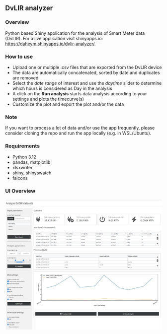 ## DvLIR analyzer

### Overview
Python based Shiny application for the analysis of Smart Meter data (DvLIR). For a live application visit shinyapps.io: https://daheym.shinyapps.io/dvlir-analyzer/. 

### How to use
- Upload one or multiple .csv files that are exported from the DvLIR device
- The data are automatically concatenated, sorted by date and duplicates are removed
- Select the *date range* of interest and use the *daytime* slider to determine which hours is considered as Day in the analysis
- A click on the **Run analysis** starts data analysis according to your settings and plots the timecurve(s)
- Customize the plot and export the plot and/or the data

### Note
If you want to process a lot of data and/or use the app frequently, please consider cloning the repo and run the app locally (e.g. in WSL/Ubuntu).

### Requirements
- Python 3.12
- pandas, matplotlib
- xlsxwriter
- shiny, shinyswatch
- faicons

### UI Overview
![](figures/ui.jpg)